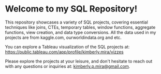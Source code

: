 # Welcome to my SQL Repository! 
This repository showcases a variety of SQL projects, covering essential techniques like joins, CTEs, temporary tables, window functions, aggregate functions, view creation, and data type conversions. All the data used in my projects are from kaggle.com, ourworldindata.org and etc.

You can explore a Tableau visualization of the SQL projects at: https://public.tableau.com/app/profile/kimberly.mira/vizzes

Please explore the projects at your leisure, and don't hesitate to reach out with any questions or inquiries at:
kimberly.p.mira@gmail.com.




